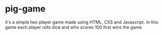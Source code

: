 # pig-game
it's a simple two player game made using HTML, CSS and Javascript. In this game each player rolls dice and who scores 100 first wins the game.
